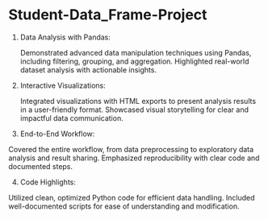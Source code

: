 # Student-Data_Frame-Project



1. Data Analysis with Pandas:

    Demonstrated advanced data manipulation techniques using Pandas, including filtering, grouping, and aggregation.
    Highlighted real-world dataset analysis with actionable insights.

2. Interactive Visualizations:

   Integrated visualizations with HTML exports to present analysis results in a user-friendly format.
   Showcased visual storytelling for clear and impactful data communication.

3. End-to-End Workflow:

  Covered the entire workflow, from data preprocessing to exploratory data analysis and result sharing.
  Emphasized reproducibility with clear code and documented steps.

4. Code Highlights:

  Utilized clean, optimized Python code for efficient data handling.
  Included well-documented scripts for ease of understanding and modification.
   
